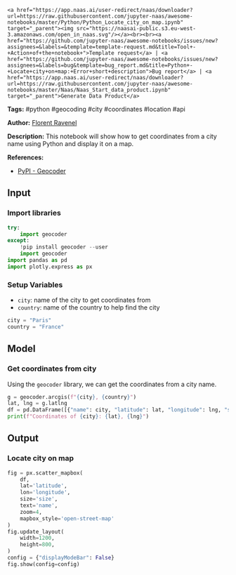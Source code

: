     <a href="https://app.naas.ai/user-redirect/naas/downloader?url=https://raw.githubusercontent.com/jupyter-naas/awesome-notebooks/master/Python/Python_Locate_city_on_map.ipynb" target="_parent"><img src="https://naasai-public.s3.eu-west-3.amazonaws.com/open_in_naas.svg"/></a><br><br><a href="https://github.com/jupyter-naas/awesome-notebooks/issues/new?assignees=&labels=&template=template-request.md&title=Tool+-+Action+of+the+notebook+">Template request</a> | <a href="https://github.com/jupyter-naas/awesome-notebooks/issues/new?assignees=&labels=bug&template=bug_report.md&title=Python+-+Locate+city+on+map:+Error+short+description">Bug report</a> | <a href="https://app.naas.ai/user-redirect/naas/downloader?url=https://raw.githubusercontent.com/jupyter-naas/awesome-notebooks/master/Naas/Naas_Start_data_product.ipynb" target="_parent">Generate Data Product</a>

**Tags:** #python #geocoding #city #coordinates #location #api

**Author:** [Florent Ravenel](https://www.linkedin.com/in/florent-ravenel/)

**Description:** This notebook will show how to get coordinates from a city name using Python and display it on a map.

**References:**
- [PyPI - Geocoder](https://pypi.org/project/geocoder/)

## Input

### Import libraries


```python
try:
    import geocoder
except:
    !pip install geocoder --user
    import geocoder
import pandas as pd
import plotly.express as px
```

### Setup Variables
- `city`: name of the city to get coordinates from
- `country`: name of the country to help find the city


```python
city = "Paris"
country = "France"
```

## Model

### Get coordinates from city

Using the `geocoder` library, we can get the coordinates from a city name.


```python
g = geocoder.arcgis(f"{city}, {country}")
lat, lng = g.latlng
df = pd.DataFrame([{"name": city, "latitude": lat, "longitude": lng, "size": 1}])
print(f"Coordinates of {city}: {lat}, {lng}")
```

## Output

### Locate city on map


```python
fig = px.scatter_mapbox(
    df,
    lat='latitude',
    lon='longitude',
    size='size',
    text='name',
    zoom=4,
    mapbox_style='open-street-map'
)
fig.update_layout(
    width=1200,
    height=800,
)
config = {"displayModeBar": False}
fig.show(config=config)
```

 
